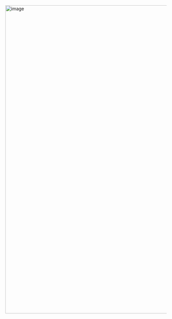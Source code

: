 <img width="960" alt="image" src="https://github.com/user-attachments/assets/6059cf5c-9776-4fe2-8325-273773559cf9">
